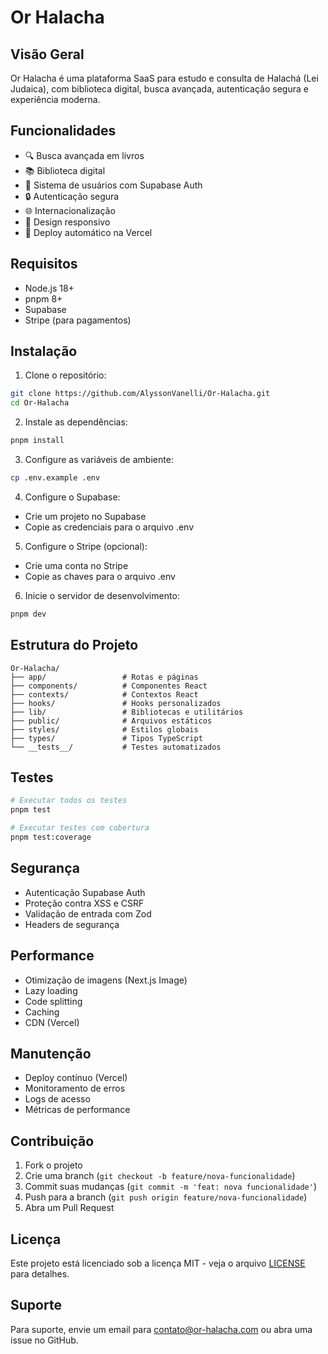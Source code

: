 # Or Halacha

## Visão Geral

Or Halacha é uma plataforma SaaS para estudo e consulta de Halachá (Lei Judaica), com biblioteca digital, busca avançada, autenticação segura e experiência moderna.

## Funcionalidades

- 🔍 Busca avançada em livros
- 📚 Biblioteca digital
- 👥 Sistema de usuários com Supabase Auth
- 🔒 Autenticação segura
- 🌐 Internacionalização
- 📱 Design responsivo
- 🚀 Deploy automático na Vercel

## Requisitos

- Node.js 18+
- pnpm 8+
- Supabase
- Stripe (para pagamentos)

## Instalação

1. Clone o repositório:

```bash
git clone https://github.com/AlyssonVanelli/Or-Halacha.git
cd Or-Halacha
```

2. Instale as dependências:

```bash
pnpm install
```

3. Configure as variáveis de ambiente:

```bash
cp .env.example .env
```

4. Configure o Supabase:

- Crie um projeto no Supabase
- Copie as credenciais para o arquivo .env

5. Configure o Stripe (opcional):

- Crie uma conta no Stripe
- Copie as chaves para o arquivo .env

6. Inicie o servidor de desenvolvimento:

```bash
pnpm dev
```

## Estrutura do Projeto

```
Or-Halacha/
├── app/                 # Rotas e páginas
├── components/          # Componentes React
├── contexts/            # Contextos React
├── hooks/               # Hooks personalizados
├── lib/                 # Bibliotecas e utilitários
├── public/              # Arquivos estáticos
├── styles/              # Estilos globais
├── types/               # Tipos TypeScript
└── __tests__/           # Testes automatizados
```

## Testes

```bash
# Executar todos os testes
pnpm test

# Executar testes com cobertura
pnpm test:coverage
```

## Segurança

- Autenticação Supabase Auth
- Proteção contra XSS e CSRF
- Validação de entrada com Zod
- Headers de segurança

## Performance

- Otimização de imagens (Next.js Image)
- Lazy loading
- Code splitting
- Caching
- CDN (Vercel)

## Manutenção

- Deploy contínuo (Vercel)
- Monitoramento de erros
- Logs de acesso
- Métricas de performance

## Contribuição

1. Fork o projeto
2. Crie uma branch (`git checkout -b feature/nova-funcionalidade`)
3. Commit suas mudanças (`git commit -m 'feat: nova funcionalidade'`)
4. Push para a branch (`git push origin feature/nova-funcionalidade`)
5. Abra um Pull Request

## Licença

Este projeto está licenciado sob a licença MIT - veja o arquivo [LICENSE](../LICENSE) para detalhes.

## Suporte

Para suporte, envie um email para contato@or-halacha.com ou abra uma issue no GitHub.
